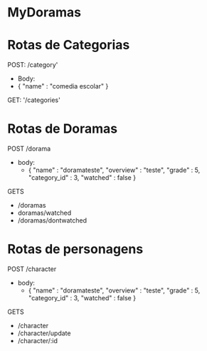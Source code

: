 # MyDoramas

# Rotas de Categorias

POST: /category'

- Body: 
 - {
  "name" : "comedia escolar"
}

GET: '/categories'

# Rotas de Doramas

POST /dorama
- body: 
    - {
    "name" : "doramateste",
    "overview" : "teste",
    "grade" : 5,
    "category_id" : 3,
    "watched" : false
}

GETS

- /doramas
- doramas/watched
- /doramas/dontwatched

# Rotas de personagens
POST /character
- body: 
    - {
    "name" : "doramateste",
    "overview" : "teste",
    "grade" : 5,
    "category_id" : 3,
    "watched" : false
}

GETS

- /character
- /character/update
- /character/:id


